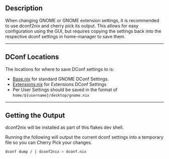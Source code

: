 ## Description

When changing GNOME or GNOME extension settings, it is recommended to use dconf2nix and cherry pick its output. This allows for easy configuration using the GUI, but requires copying the settings back into the respective dconf settings in home-manager to save them.

---

## DConf Locations

The locations for where to save DConf settings to is:
* [Base.nix](../home/common/desktop/gnome/base.nix) for standard GNOME DConf Settings.
* [Extensions.nix](../home/common/desktop/gnome/extensions.nix) for Extensions DConf Settings
* Per User Settings should be saved in the format of `home/${username}/desktop/gnome.nix`

---

## Getting the Output

dconf2nix will be installed as part of this flakes dev shell.

Running the following will output the current dconf settings into a temporary file so you can Cherry Pick your changes.
```sh
dconf dump / | dconf2nix > dconf.nix
```

